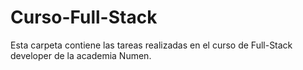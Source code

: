 # Curso-Full-Stack

Esta carpeta contiene las tareas realizadas en el curso de Full-Stack developer de la academia Numen.
